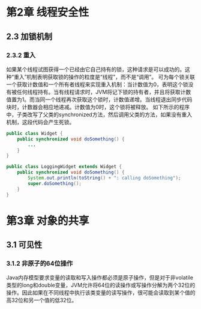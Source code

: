 # 第2章 线程安全性
## 2.3 加锁机制
### 2.3.2 重入
如果某个线程试图获得一个已经由它自己持有的锁，这种请求是可以成功的。这种“重入”机制表明获取锁的操作的粒度是“线程”，而不是“调用”。
可为每个锁关联一个获取计数值和一个所有者线程来实现重入机制：当计数值为0，表明这个锁没有被任何线程持有。当有线程请求时，JVM将记下锁的持有者，并且将获取计数值置为1。而当同一个线程再次获取这个锁时，计数值递增。当线程退出同步代码块时，计数器会相应地递减。计数值为0时，这个锁将被释放。
如下所示的程序中，子类改写了父类的synchronized方法，然后调用父类的方法，如果没有重入机制，这段代码会产生死锁。
```java
public class Widget {
    public synchronized void doSomething() {
        ...
    }
}

public class LoggingWidget extends Widget {
    public synchronized void doSomething() {
        System.out.println(toString() + ": calling doSomething");
        super.doSomething();
    }
}
```

# 第3章 对象的共享

## 3.1 可见性

### 3.1.2 非原子的64位操作

Java内存模型要求变量的读取和写入操作都必须是原子操作，但是对于非volatile类型的long和double变量，JVM允许将64位的读操作或写操作分解为两个32位的操作。因此如果在不同线程中执行该类变量的读写操作，很可能会读取到某个值的高32位和另一个值的低32位。
